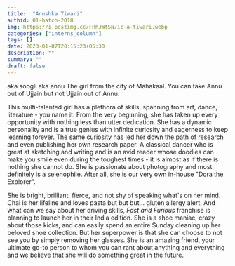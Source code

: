 ```yaml
---
title:  "Anushka Tiwari"
authid: 01-batch-2018
img: https://i.postimg.cc/FHhJWtSN/ic-a-tiwari.webp
categories: ["interns_column"]
tags: []
date: 2023-01-07T20:15:23+05:30
description: ""
summary: ""
draft: false
---
```


aka soogli aka annu
The girl from the city of Mahakaal. You can take Annu out of Ujjain but not Ujjain out of Annu.

This multi-talented girl has a plethora of skills, spanning from art, dance, literature - you name it.  From the very beginning, she has taken up every opportunity with nothing less than utter dedication. She has a dynamic personality and is a true genius with infinite curiosity and eagerness to keep learning forever. The same curiosity has led her down the path of research and even publishing her own research paper. A classical dancer who is great at sketching and writing and is an avid reader whose doodles can make you smile even during the toughest times - it is almost as if there is nothing she cannot do. She is passionate about photography and most definitely is a selenophile. After all, she is our very own in-house "Dora the Explorer". 

She is bright, brilliant, fierce, and not shy of speaking what's on her mind. Chai is her lifeline and loves pasta but but but… gluten allergy alert. And what can we say about her driving skills, *Fast and Furious* franchise is planning to launch her in their India edition. She is a shoe maniac, crazy about those kicks, and can easily spend an entire Sunday cleaning up her beloved shoe collection. But her superpower is that she can choose to not see you by simply removing her glasses. She is an amazing friend, your ultimate go-to person to whom you can rant about anything and everything and we believe that she will do something great in the future.